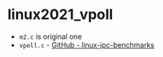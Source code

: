 # linux2021_vpoll
* `m2.c` is original one
* `vpoll.c` - [GitHub - linux-ipc-benchmarks](https://github.com/kamalmarhubi/linux-ipc-benchmarks)
